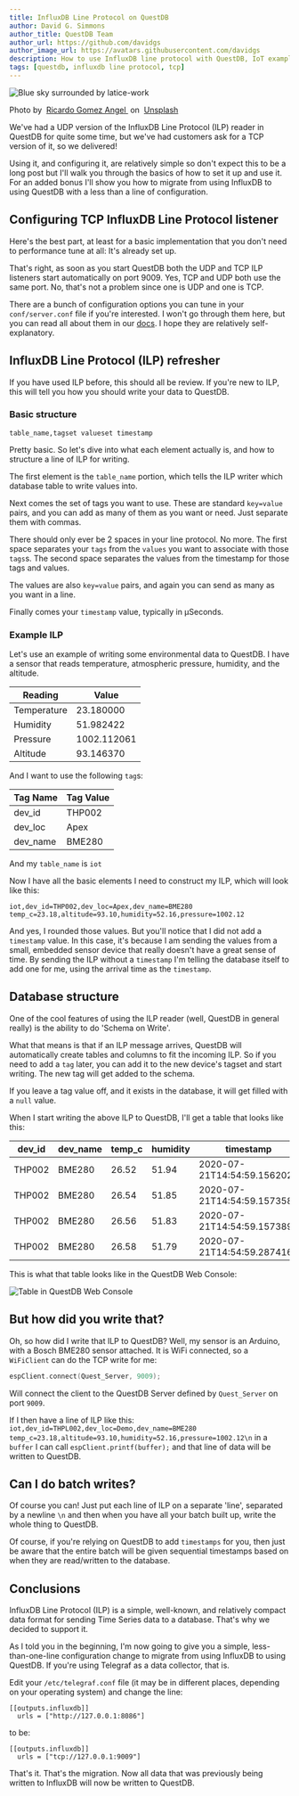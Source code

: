 ```yaml
---
title: InfluxDB Line Protocol on QuestDB
author: David G. Simmons
author_title: QuestDB Team
author_url: https://github.com/davidgs
author_image_url: https://avatars.githubusercontent.com/davidgs
description: How to use InfluxDB line protocol with QuestDB, IoT example.
tags: [questdb, influxdb line protocol, tcp]
---
```


<img
  alt="Blue sky surrounded by latice-work"
  className="banner"
  src="/img/blog/2020-07-22/banner.jpg"
/>

<div className="banner" style={{ fontSize: "14px", marginBottom: "1rem" }}>
  Photo by&nbsp;
  <a href="https://unsplash.com/@ripato?utm_source=unsplash&amp;utm_medium=referral&amp;utm_content=creditCopyText">
    Ricardo Gomez Angel
  </a>&nbsp;on&nbsp;
  <a href="https://unsplash.com/collections/1231819/influx?utm_source=unsplash&amp;utm_medium=referral&amp;utm_content=creditCopyText">
    Unsplash
  </a>
</div>

We've had a UDP version of the InfluxDB Line Protocol (ILP) reader in QuestDB
for quite some time, but we've had customers ask for a TCP version of it, so we
delivered!

Using it, and configuring it, are relatively simple so don't expect this to be a
long post but I'll walk you through the basics of how to set it up and use it.
For an added bonus I'll show you how to migrate from using InfluxDB to using
QuestDB with a less than a line of configuration.

<!--truncate -->

## Configuring TCP InfluxDB Line Protocol listener

Here's the best part, at least for a basic implementation that you don't need to
performance tune at all: It's already set up.

That's right, as soon as you start QuestDB both the UDP and TCP ILP listeners
start automatically on port 9009. Yes, TCP and UDP both use the same port. No,
that's not a problem since one is UDP and one is TCP.

There are a bunch of configuration options you can tune in your
`conf/server.conf` file if you're interested. I won't go through them here, but
you can read all about them in our [docs](/docs/api/influxdb-line-protocol/). I
hope they are relatively self-explanatory.

## InfluxDB Line Protocol (ILP) refresher

If you have used ILP before, this should all be review. If you're new to ILP,
this will tell you how you should write your data to QuestDB.

### Basic structure

```shell title="ILP syntax"
table_name,tagset valueset timestamp
```

Pretty basic. So let's dive into what each element actually is, and how to
structure a line of ILP for writing.

The first element is the `table_name` portion, which tells the ILP writer which
database table to write values into.

Next comes the set of tags you want to use. These are standard `key=value`
pairs, and you can add as many of them as you want or need. Just separate them
with commas.

There should only ever be 2 spaces in your line protocol. No more. The first
space separates your `tags` from the `values` you want to associate with those
`tags`s. The second space separates the values from the timestamp for those tags
and values.

The values are also `key=value` pairs, and again you can send as many as you
want in a line.

Finally comes your `timestamp` value, typically in µSeconds.

### Example ILP

Let's use an example of writing some environmental data to QuestDB. I have a
sensor that reads temperature, atmospheric pressure, humidity, and the altitude.

| Reading     | Value       |
| ----------- | ----------- |
| Temperature | 23.180000   |
| Humidity    | 51.982422   |
| Pressure    | 1002.112061 |
| Altitude    | 93.146370   |

And I want to use the following `tag`s:

| Tag Name | Tag Value |
| -------- | --------- |
| dev_id   | THP002    |
| dev_loc  | Apex      |
| dev_name | BME280    |

And my `table_name` is `iot`

Now I have all the basic elements I need to construct my ILP, which will look
like this:

`iot,dev_id=THP002,dev_loc=Apex,dev_name=BME280 temp_c=23.18,altitude=93.10,humidity=52.16,pressure=1002.12`

And yes, I rounded those values. But you'll notice that I did not add a
`timestamp` value. In this case, it's because I am sending the values from a
small, embedded sensor device that really doesn't have a great sense of time. By
sending the ILP without a `timestamp` I'm telling the database itself to add one
for me, using the arrival time as the `timestamp`.

## Database structure

One of the cool features of using the ILP reader (well, QuestDB in general
really) is the ability to do 'Schema on Write'.

What that means is that if an ILP message arrives, QuestDB will automatically
create tables and columns to fit the incoming ILP. So if you need to add a `tag`
later, you can add it to the new device's tagset and start writing. The new tag
will get added to the schema.

If you leave a tag value off, and it exists in the database, it will get filled
with a `null` value.

When I start writing the above ILP to QuestDB, I'll get a table that looks like
this:

| dev_id | dev_name | temp_c | humidity | timestamp                   | dev_loc | altitude | pressure |
| ------ | -------- | ------ | -------- | --------------------------- | ------- | -------- | -------- |
| THP002 | BME280   | 26.52  | 51.94    | 2020-07-21T14:54:59.156202Z | Apex    | 76.27    | 1004.12  |
| THP002 | BME280   | 26.54  | 51.85    | 2020-07-21T14:54:59.157358Z | Apex    | 75.97    | 1004.16  |
| THP002 | BME280   | 26.56  | 51.83    | 2020-07-21T14:54:59.157389Z | Apex    | 75.84    | 1004.17  |
| THP002 | BME280   | 26.58  | 51.79    | 2020-07-21T14:54:59.287416Z | Apex    | 75.93    | 1004.16  |

This is what that table looks like in the QuestDB Web Console:

![Table in QuestDB Web Console](/img/blog/2020-07-22/tableShot.png)

## But how did you write that?

Oh, so how did I write that ILP to QuestDB? Well, my sensor is an Arduino, with
a Bosch BME280 sensor attached. It is WiFi connected, so a `WiFiClient` can do
the TCP write for me:

```C title="WiFiClient Connect"
espClient.connect(Quest_Server, 9009);
```

Will connect the client to the QuestDB Server defined by `Quest_Server` on port
`9009`.

If I then have a line of ILP like this:
`iot,dev_id=THPL002,dev_loc=Demo,dev_name=BME280 temp_c=23.18,altitude=93.10,humidity=52.16,pressure=1002.12\n`
in a `buffer` I can call `espClient.printf(buffer);` and that line of data will
be written to QuestDB.

## Can I do batch writes?

Of course you can! Just put each line of ILP on a separate 'line', separated by
a newline `\n` and then when you have all your batch built up, write the whole
thing to QuestDB.

Of course, if you're relying on QuestDB to add `timestamps` for you, then just
be aware that the entire batch will be given sequential timestamps based on when
they are read/written to the database.

## Conclusions

InfluxDB Line Protocol (ILP) is a simple, well-known, and relatively compact
data format for sending Time Series data to a database. That's why we decided to
support it.

As I told you in the beginning, I'm now going to give you a simple,
less-than-one-line configuration change to migrate from using InfluxDB to using
QuestDB. If you're using Telegraf as a data collector, that is.

Edit your `/etc/telegraf.conf` file (it may be in different places, depending on
your operating system) and change the line:

```shell
[[outputs.influxdb]]
  urls = ["http://127.0.0.1:8086"]
```

to be:

```shell
[[outputs.influxdb]]
  urls = ["tcp://127.0.0.1:9009"]
```

That's it. That's the migration. Now all data that was previously being written
to InfluxDB will now be written to QuestDB.
